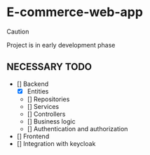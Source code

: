 # E-commerce-web-app

> [!CAUTION]
> Project is in early development phase

## NECESSARY TODO

- [] Backend
    - [x] Entities
    - [] Repositories
    - [] Services
    - [] Controllers
    - [] Business logic
    - [] Authentication and authorization
- [] Frontend
- [] Integration with keycloak
